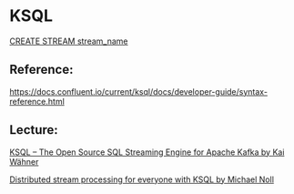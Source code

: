 
# KSQL



[CREATE STREAM stream_name](https://docs.confluent.io/current/ksql/docs/developer-guide/syntax-reference.html#create-stream)

## Reference:

https://docs.confluent.io/current/ksql/docs/developer-guide/syntax-reference.html



## Lecture:


[KSQL – The Open Source SQL Streaming Engine for Apache Kafka by Kai Wähner](https://www.youtube.com/watch?v=nA-ZKsXNJCQ)

[Distributed stream processing for everyone with KSQL by Michael Noll](./big_data_fast_data_easy_data_-_distributed_stream_processing_for_everyone_with_ksql_-_michael_noll_-_berlin_buzzwords_2018.pdf)
